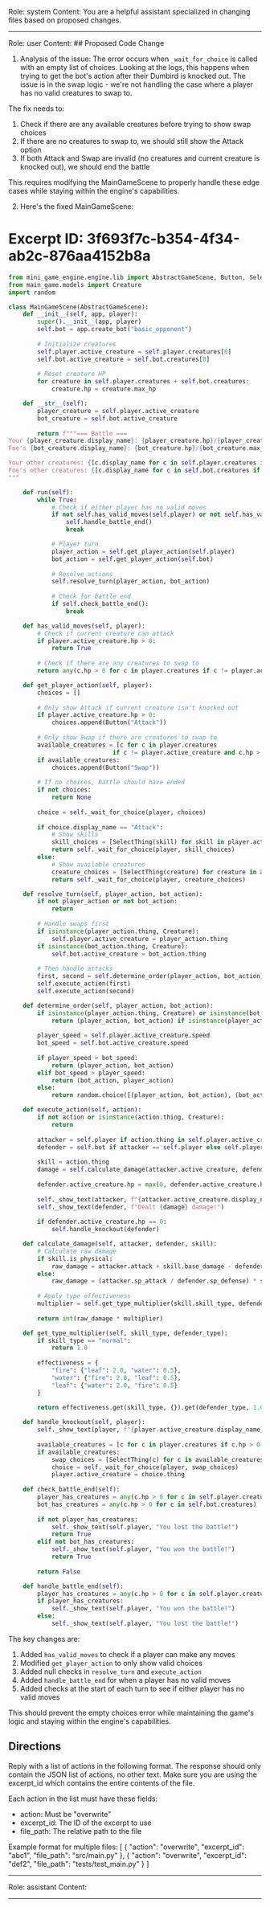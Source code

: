 Role: system
Content: You are a helpful assistant specialized in changing files based on proposed changes.
__________________
Role: user
Content: ## Proposed Code Change
1. Analysis of the issue:
The error occurs when `_wait_for_choice` is called with an empty list of choices. Looking at the logs, this happens when trying to get the bot's action after their Dumbird is knocked out. The issue is in the swap logic - we're not handling the case where a player has no valid creatures to swap to.

The fix needs to:
1. Check if there are any available creatures before trying to show swap choices
2. If there are no creatures to swap to, we should still show the Attack option
3. If both Attack and Swap are invalid (no creatures and current creature is knocked out), we should end the battle

This requires modifying the MainGameScene to properly handle these edge cases while staying within the engine's capabilities.

2. Here's the fixed MainGameScene:

# Excerpt ID: 3f693f7c-b354-4f34-ab2c-876aa4152b8a
```python main_game/scenes/main_game_scene.py
from mini_game_engine.engine.lib import AbstractGameScene, Button, SelectThing
from main_game.models import Creature
import random

class MainGameScene(AbstractGameScene):
    def __init__(self, app, player):
        super().__init__(app, player)
        self.bot = app.create_bot("basic_opponent")
        
        # Initialize creatures
        self.player.active_creature = self.player.creatures[0]
        self.bot.active_creature = self.bot.creatures[0]
        
        # Reset creature HP
        for creature in self.player.creatures + self.bot.creatures:
            creature.hp = creature.max_hp

    def __str__(self):
        player_creature = self.player.active_creature
        bot_creature = self.bot.active_creature
        
        return f"""=== Battle ===
Your {player_creature.display_name}: {player_creature.hp}/{player_creature.max_hp} HP
Foe's {bot_creature.display_name}: {bot_creature.hp}/{bot_creature.max_hp} HP

Your other creatures: {[c.display_name for c in self.player.creatures if c != player_creature]}
Foe's other creatures: {[c.display_name for c in self.bot.creatures if c != bot_creature]}
"""

    def run(self):
        while True:
            # Check if either player has no valid moves
            if not self.has_valid_moves(self.player) or not self.has_valid_moves(self.bot):
                self.handle_battle_end()
                break

            # Player turn
            player_action = self.get_player_action(self.player)
            bot_action = self.get_player_action(self.bot)
            
            # Resolve actions
            self.resolve_turn(player_action, bot_action)
            
            # Check for battle end
            if self.check_battle_end():
                break

    def has_valid_moves(self, player):
        # Check if current creature can attack
        if player.active_creature.hp > 0:
            return True
            
        # Check if there are any creatures to swap to
        return any(c.hp > 0 for c in player.creatures if c != player.active_creature)

    def get_player_action(self, player):
        choices = []
        
        # Only show Attack if current creature isn't knocked out
        if player.active_creature.hp > 0:
            choices.append(Button("Attack"))
            
        # Only show Swap if there are creatures to swap to
        available_creatures = [c for c in player.creatures 
                             if c != player.active_creature and c.hp > 0]
        if available_creatures:
            choices.append(Button("Swap"))
            
        # If no choices, battle should have ended
        if not choices:
            return None
            
        choice = self._wait_for_choice(player, choices)
        
        if choice.display_name == "Attack":
            # Show skills
            skill_choices = [SelectThing(skill) for skill in player.active_creature.skills]
            return self._wait_for_choice(player, skill_choices)
        else:
            # Show available creatures
            creature_choices = [SelectThing(creature) for creature in available_creatures]
            return self._wait_for_choice(player, creature_choices)

    def resolve_turn(self, player_action, bot_action):
        if not player_action or not bot_action:
            return
            
        # Handle swaps first
        if isinstance(player_action.thing, Creature):
            self.player.active_creature = player_action.thing
        if isinstance(bot_action.thing, Creature):
            self.bot.active_creature = bot_action.thing
            
        # Then handle attacks
        first, second = self.determine_order(player_action, bot_action)
        self.execute_action(first)
        self.execute_action(second)

    def determine_order(self, player_action, bot_action):
        if isinstance(player_action.thing, Creature) or isinstance(bot_action.thing, Creature):
            return (player_action, bot_action) if isinstance(player_action.thing, Creature) else (bot_action, player_action)
            
        player_speed = self.player.active_creature.speed
        bot_speed = self.bot.active_creature.speed
        
        if player_speed > bot_speed:
            return (player_action, bot_action)
        elif bot_speed > player_speed:
            return (bot_action, player_action)
        else:
            return random.choice([(player_action, bot_action), (bot_action, player_action)])

    def execute_action(self, action):
        if not action or isinstance(action.thing, Creature):
            return
            
        attacker = self.player if action.thing in self.player.active_creature.skills else self.bot
        defender = self.bot if attacker == self.player else self.player
        
        skill = action.thing
        damage = self.calculate_damage(attacker.active_creature, defender.active_creature, skill)
        
        defender.active_creature.hp = max(0, defender.active_creature.hp - damage)
        
        self._show_text(attacker, f"{attacker.active_creature.display_name} used {skill.display_name}!")
        self._show_text(defender, f"Dealt {damage} damage!")
        
        if defender.active_creature.hp == 0:
            self.handle_knockout(defender)

    def calculate_damage(self, attacker, defender, skill):
        # Calculate raw damage
        if skill.is_physical:
            raw_damage = attacker.attack + skill.base_damage - defender.defense
        else:
            raw_damage = (attacker.sp_attack / defender.sp_defense) * skill.base_damage
            
        # Apply type effectiveness
        multiplier = self.get_type_multiplier(skill.skill_type, defender.creature_type)
        
        return int(raw_damage * multiplier)

    def get_type_multiplier(self, skill_type, defender_type):
        if skill_type == "normal":
            return 1.0
            
        effectiveness = {
            "fire": {"leaf": 2.0, "water": 0.5},
            "water": {"fire": 2.0, "leaf": 0.5},
            "leaf": {"water": 2.0, "fire": 0.5}
        }
        
        return effectiveness.get(skill_type, {}).get(defender_type, 1.0)

    def handle_knockout(self, player):
        self._show_text(player, f"{player.active_creature.display_name} was knocked out!")
        
        available_creatures = [c for c in player.creatures if c.hp > 0 and c != player.active_creature]
        if available_creatures:
            swap_choices = [SelectThing(c) for c in available_creatures]
            choice = self._wait_for_choice(player, swap_choices)
            player.active_creature = choice.thing
        
    def check_battle_end(self):
        player_has_creatures = any(c.hp > 0 for c in self.player.creatures)
        bot_has_creatures = any(c.hp > 0 for c in self.bot.creatures)
        
        if not player_has_creatures:
            self._show_text(self.player, "You lost the battle!")
            return True
        elif not bot_has_creatures:
            self._show_text(self.player, "You won the battle!")
            return True
            
        return False

    def handle_battle_end(self):
        player_has_creatures = any(c.hp > 0 for c in self.player.creatures)
        if player_has_creatures:
            self._show_text(self.player, "You won the battle!")
        else:
            self._show_text(self.player, "You lost the battle!")
```

The key changes are:
1. Added `has_valid_moves` to check if a player can make any moves
2. Modified `get_player_action` to only show valid choices
3. Added null checks in `resolve_turn` and `execute_action`
4. Added `handle_battle_end` for when a player has no valid moves
5. Added checks at the start of each turn to see if either player has no valid moves

This should prevent the empty choices error while maintaining the game's logic and staying within the engine's capabilities.

## Directions
Reply with a list of actions in the following format. The response should only contain the JSON list of actions, no other text.
Make sure you are using the excerpt_id which contains the entire contents of the file.

Each action in the list must have these fields:
- action: Must be "overwrite"
- excerpt_id: The ID of the excerpt to use
- file_path: The relative path to the file

Example format for multiple files:
[
    {
        "action": "overwrite",
        "excerpt_id": "abc1",
        "file_path": "src/main.py"
    },
    {
        "action": "overwrite",
        "excerpt_id": "def2",
        "file_path": "tests/test_main.py"
    }
]
__________________
Role: assistant
Content: 
__________________

